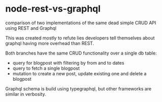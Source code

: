 # node-rest-vs-graphql

comparison of two implementations of the same dead simple CRUD API using REST and Graphql

This was created mostly to refute lies developers tell themselves about graphql having more overhead than REST.

Both branches have the same CRUD functionality over a single db table:

- query for blogpost with filtering by from and to dates
- query to fetch a single blogpost
- mutation to create a new post, update existing one and delete a blogpost

Graphql schema is build using typegraphql, but other frameworks are similar in verbosity.
